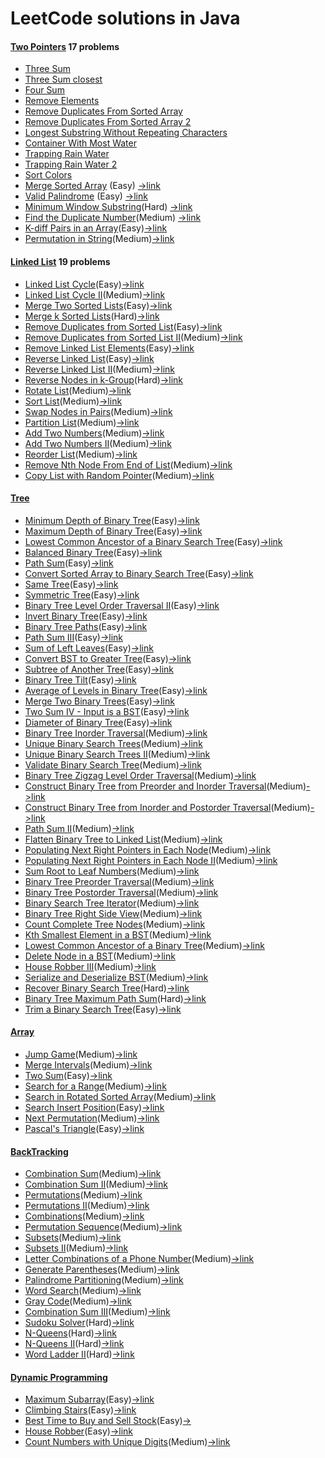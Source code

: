 # LeetCode solutions in Java

#### [Two Pointers](src/twopointers) 17 problems

- [Three Sum](src/twopointers/ThreeSum.java) 
- [Three Sum closest](src/twopointers/ThreeSumClosest.java)
- [Four Sum](https://github.com/jzlbupt/Leetcode/blob/master/src/twopointers/FourSum.java)
- [Remove Elements](https://github.com/jzlbupt/Leetcode/blob/master/src/twopointers/RemoveElement.java)
- [Remove Duplicates From Sorted Array](https://github.com/jzlbupt/Leetcode/blob/master/src/twopointers/RemoveDuplicatesFromSortedArray.java)
- [Remove Duplicates From Sorted Array 2](https://github.com/jzlbupt/Leetcode/blob/master/src/twopointers/RemoveDuplicatesFromSortedArray2.java)
- [Longest Substring Without Repeating Characters](https://github.com/jzlbupt/Leetcode/blob/master/src/twopointers/LongestSubstringWithoutRepeatingCharacters.java)
- [Container With Most Water](https://github.com/jzlbupt/Leetcode/blob/master/src/twopointers/ContainerWithMostWater.java)
- [Trapping Rain Water](https://github.com/jzlbupt/Leetcode/blob/master/src/twopointers/TrappingRainWater.java)
- [Trapping Rain Water 2](https://github.com/jzlbupt/Leetcode/blob/master/src/twopointers/TrappingRainWater2.java)
- [Sort Colors](https://github.com/jzlbupt/Leetcode/blob/master/src/twopointers/SortColors.java)
- [Merge Sorted Array](src/twopointers/MergeSortedArray.java) (Easy) [->link](https://leetcode.com/problems/merge-sorted-array/#/description)
- [Valid Palindrome](src/twopointers/ValidPalindrome.java) (Easy) [->link](https://leetcode.com/problems/valid-palindrome/#/description)
- [Minimum Window Substring](src/twopointers/MinimumWindowSubstring.java)(Hard) [->link](https://leetcode.com/problems/minimum-window-substring/#/description)
- [Find the Duplicate Number](src/twopointers/FindTheDuplicateNumber.java)(Medium) [->link](https://leetcode.com/problems/find-the-duplicate-number/#/description)
- [K-diff Pairs in an Array](src/twopointers/KDiffPairsInAnArray.java)(Easy)[->link](https://leetcode.com/problems/k-diff-pairs-in-an-array/#/description)
- [Permutation in String](src/twopointers/PermutationInString.java)(Medium)[->link](https://leetcode.com/problems/permutation-in-string/#/description)

#### [Linked List](src/linkedlist) 19 problems

- [Linked List Cycle](src/linkedlist/LinkedListCycle.java)(Easy)[->link](https://leetcode.com/problems/linked-list-cycle/#/description0)
- [Linked List Cycle II](src/linkedlist/LinkedListCycle2.java)(Medium)[->link](https://leetcode.com/problems/linked-list-cycle-ii/#/description)
- [Merge Two Sorted Lists](src/linkedlist/MergeTwoSortedLists.java)(Easy)[->link](https://leetcode.com/problems/merge-two-sorted-lists/#/description)
- [Merge k Sorted Lists](src/linkedlist/MergeKSortedLists.java)(Hard)[->link](https://leetcode.com/problems/merge-k-sorted-lists/#/description)
- [Remove Duplicates from Sorted List](src/linkedlist/RemoveDuplicatesFromSortedList.java)(Easy)[->link](https://leetcode.com/problems/remove-duplicates-from-sorted-list/#/description)
- [Remove Duplicates from Sorted List II](src/linkedlist/RemoveDuplicatesFromSortedList2.java)(Medium)[->link](https://leetcode.com/problems/remove-duplicates-from-sorted-list-ii/#/description)
- [Remove Linked List Elements](src/linkedlist/RemoveLinkedListElements.java)(Easy)[->link](https://leetcode.com/problems/remove-linked-list-elements/#/description)
- [Reverse Linked List](src/linkedlist/ReverseLinkedList.java)(Easy)[->link](https://leetcode.com/problems/reverse-linked-list/#/description)
- [Reverse Linked List II](src/linkedlist/ReverseLinkedList2.java)(Medium)[->link](https://leetcode.com/problems/reverse-linked-list-ii/#/description)
- [Reverse Nodes in k-Group](src/linkedlist/ReverseNodesInKGroup.java)(Hard)[->link](https://leetcode.com/problems/reverse-nodes-in-k-group/#/description)
- [Rotate List](src/linkedlist/RotateList.java)(Medium)[->link](https://leetcode.com/problems/rotate-list/#/description)
- [Sort List](src/linkedlist/SortList.java)(Medium)[->link](https://leetcode.com/problems/sort-list/#/description)
- [Swap Nodes in Pairs](src/linkedlist/SwapNodesInPairs.java)(Medium)[->link](https://leetcode.com/problems/swap-nodes-in-pairs/#/description)
- [Partition List](src/linkedlist/PartitionList.java)(Medium)[->link](https://leetcode.com/problems/partition-list/#/description)
- [Add Two Numbers](src/linkedlist/AddTwoNumbers.java)(Medium)[->link](https://leetcode.com/problems/add-two-numbers/#/description)
- [Add Two Numbers II](src/linkedlist/AddTwoNumbers2.java)(Medium)[->link](https://leetcode.com/problems/add-two-numbers-ii/#/description)
- [Reorder List](src/linkedlist/ReorderList.java)(Medium)[->link](https://leetcode.com/problems/reorder-list/#/description)
- [Remove Nth Node From End of List](src/linkedlist/RemoveNthNodeFromEndofList.java)(Medium)[->link](https://leetcode.com/problems/remove-nth-node-from-end-of-list/#/description)
- [Copy List with Random Pointer](src/linkedlist/CopyListWithRandomPointer.java)(Medium)[->link](https://leetcode.com/problems/copy-list-with-random-pointer/#/description)

#### [Tree](src/tree)

- [Minimum Depth of Binary Tree](src/tree/MinimumDepthOfBinaryTree.java)(Easy)[->link](https://leetcode.com/problems/minimum-depth-of-binary-tree/#/description)
- [Maximum Depth of Binary Tree](src/tree/MaximumDepthOfBinaryTree.java)(Easy)[->link](https://leetcode.com/problems/maximum-depth-of-binary-tree/description/)
- [Lowest Common Ancestor of a Binary Search Tree](src/tree/LowestCommonAncestorOfABinarySearchTree.java)(Easy)[->link](https://leetcode.com/problems/lowest-common-ancestor-of-a-binary-search-tree/description/)
- [Balanced Binary Tree](src/tree/BalancedBinaryTree.java)(Easy)[->link](https://leetcode.com/problems/balanced-binary-tree/description/)
- [Path Sum](src/tree/PathSum.java)(Easy)[->link](https://leetcode.com/problems/path-sum/description/)
- [Convert Sorted Array to Binary Search Tree](src/tree/ConvertSortedArrayToBinarySearchTree.java)(Easy)[->link](https://leetcode.com/problems/convert-sorted-array-to-binary-search-tree/description/)
- [Same Tree](src/tree/SameTree.java)(Easy)[->link](https://leetcode.com/problems/same-tree/description/)
- [Symmetric Tree](src/tree/SymmetricTree.java)(Easy)[->link](https://leetcode.com/problems/symmetric-tree/description/)
- [Binary Tree Level Order Traversal II](src/tree/BinaryTreeLevelOrderTraversal2.java)(Easy)[->link](https://leetcode.com/problems/binary-tree-level-order-traversal-ii/description/)
- [Invert Binary Tree](src/tree/InvertBinaryTree.java)(Easy)[->link](https://leetcode.com/problems/invert-binary-tree/description/)
- [Binary Tree Paths](src/tree/BinaryTreePaths.java)(Easy)[->link](https://leetcode.com/problems/binary-tree-paths/description/)
- [Path Sum III](src/tree/PathSum3.java)(Easy)[->link](https://leetcode.com/problems/path-sum-iii/description/)
- [Sum of Left Leaves](src/tree/SumOfLeftLeaves.java)(Easy)[->link](https://leetcode.com/problems/sum-of-left-leaves/description/)
- [Convert BST to Greater Tree](src/tree/ConvertBSTToGreaterTree.java)(Easy)[->link](https://leetcode.com/problems/convert-bst-to-greater-tree/description/)
- [Subtree of Another Tree](src/tree/SubtreeOfAnotherTree.java)(Easy)[->link](https://leetcode.com/problems/subtree-of-another-tree/description/)
- [Binary Tree Tilt](src/tree/BinaryTreeTilt.java)(Easy)[->link](https://leetcode.com/problems/binary-tree-tilt/description/)
- [Average of Levels in Binary Tree](src/tree/AverageOfLevelsInBinaryTree.java)(Easy)[->link](https://leetcode.com/problems/average-of-levels-in-binary-tree/description/)
- [Merge Two Binary Trees](src/tree/MergeTwoBinaryTrees.java)(Easy)[->link](https://leetcode.com/problems/merge-two-binary-trees/description/)
- [Two Sum IV - Input is a BST](src/tree/TwoSum4BST.java)(Easy)[->link](https://leetcode.com/problems/two-sum-iv-input-is-a-bst/description/)
- [Diameter of Binary Tree](src/tree/DiameterOfBinaryTree.java)(Easy)[->link](https://leetcode.com/problems/diameter-of-binary-tree/description/)
- [Binary Tree Inorder Traversal](src/tree/BinaryTreeInorderTraversal.java)(Medium)[->link](https://leetcode.com/problems/binary-tree-inorder-traversal/description/)
- [Unique Binary Search Trees](src/tree/UniqueBinarySearchTrees.java)(Medium)[->link](https://leetcode.com/problems/unique-binary-search-trees/description/)
- [Unique Binary Search Trees II](src/tree/UniqueBinarySearchTrees2.java)(Medium)[->link](https://leetcode.com/problems/unique-binary-search-trees-ii/description/)
- [Validate Binary Search Tree](src/tree/ValidateBinarySearchTree.java)(Medium)[->link](https://leetcode.com/problems/validate-binary-search-tree/description/)
- [Binary Tree Zigzag Level Order Traversal](src/tree/BinaryTreeZigzagLevelOrderTraversal.java)(Medium)[->link](https://leetcode.com/problems/binary-tree-zigzag-level-order-traversal/description/)
- [Construct Binary Tree from Preorder and Inorder Traversal](src/tree/ConstructBinaryTreeFromPreorderAndInorderTraversal.java)(Medium)[->link](https://leetcode.com/problems/construct-binary-tree-from-preorder-and-inorder-traversal/description/)
- [Construct Binary Tree from Inorder and Postorder Traversal](src/tree/ConstructBinaryTreeFromInorderAndPostorderTraversal.java)(Medium)[->link](https://leetcode.com/problems/construct-binary-tree-from-inorder-and-postorder-traversal/description/)
- [Path Sum II](src/tree/PathSum2.java)(Medium)[->link](https://leetcode.com/problems/path-sum-ii/description/)
- [Flatten Binary Tree to Linked List](src/tree/FlattenBinaryTreeToLinkedList.java)(Medium)[->link](https://leetcode.com/problems/flatten-binary-tree-to-linked-list/description/)
- [Populating Next Right Pointers in Each Node](src/tree/PopulatingNextRightPointersInEachNode.java)(Medium)[->link](https://leetcode.com/problems/populating-next-right-pointers-in-each-node/description/)
- [Populating Next Right Pointers in Each Node II](src/tree/PopulatingNextRightPointersinEachNode2.java)(Medium)[->link](https://leetcode.com/problems/populating-next-right-pointers-in-each-node-ii/description/)
- [Sum Root to Leaf Numbers](src/tree/SumRootToLeafNumbers.java)(Medium)[->link](https://leetcode.com/problems/sum-root-to-leaf-numbers/description/)
- [Binary Tree Preorder Traversal](src/tree/BinaryTreePreorderTraversal.java)(Medium)[->link](https://leetcode.com/problems/binary-tree-preorder-traversal/description/)
- [Binary Tree Postorder Traversal](src/tree/BinaryTreePostorderTraversal.java)(Medium)[->link](https://leetcode.com/problems/binary-tree-postorder-traversal/description/)
- [Binary Search Tree Iterator](src/tree/BSTIterator.java)(Medium)[->link](https://leetcode.com/problems/binary-search-tree-iterator/description/)
- [Binary Tree Right Side View](src/tree/BinaryTreeRightSideView.java)(Medium)[->link](https://leetcode.com/problems/binary-tree-right-side-view/description/)
- [Count Complete Tree Nodes](src/tree/CountCompleteTreeNodes.java)(Medium)[->link](https://leetcode.com/problems/count-complete-tree-nodes/description/)
- [Kth Smallest Element in a BST](src/tree/KthSmallestElementInABST.java)(Medium)[->link](https://leetcode.com/problems/kth-smallest-element-in-a-bst/description/)
- [Lowest Common Ancestor of a Binary Tree](src/tree/LowestCommonAncestorOfABinaryTree.java)(Medium)[->link](https://leetcode.com/problems/lowest-common-ancestor-of-a-binary-tree/description/)
- [Delete Node in a BST](src/tree/DeleteNodeInABST.java)(Medium)[->link](https://leetcode.com/problems/delete-node-in-a-bst/description/)
- [House Robber III](src/tree/HouseRobber3.java)(Medium)[->link](https://leetcode.com/problems/house-robber-iii/description/)
- [Serialize and Deserialize BST](src/tree/SerializeAndDeserializeBST.java)(Medium)[->link](https://leetcode.com/problems/serialize-and-deserialize-bst/description/)
- [Recover Binary Search Tree](src/tree/RecoverBinarySearchTree.java)(Hard)[->link](https://leetcode.com/problems/recover-binary-search-tree/description/)
- [Binary Tree Maximum Path Sum](src/tree/BinaryTreeMaximumPathSum.java)(Hard)[->link](https://leetcode.com/problems/binary-tree-maximum-path-sum/description/)
- [Trim a Binary Search Tree](src/tree/TrimABinarySearchTree.java)(Easy)[->link](https://leetcode.com/problems/trim-a-binary-search-tree/description/)

#### [Array](/src/array)

- [Jump Game](src/array/JumpGame.java)(Medium)[->link](https://leetcode.com/problems/jump-game/description/)
- [Merge Intervals](src/array/MergeIntervals.java)(Medium)[->link](https://leetcode.com/problems/merge-intervals/description/)
- [Two Sum](src/array/TwoSum.java)(Easy)[->link](https://leetcode.com/problems/two-sum/description/)
- [Search for a Range](src/array/SearchForARange.java)(Medium)[->link](https://leetcode.com/problems/search-for-a-range/description/)
- [Search in Rotated Sorted Array](src/array/SearchInRotatedSortedArray.java)(Medium)[->link](https://leetcode.com/problems/search-in-rotated-sorted-array/description/)
- [Search Insert Position](src/array/SearchInsertPosition.java)(Easy)[->link](https://leetcode.com/problems/search-insert-position/description/)
- [Next Permutation](src/array/NextPermutation.java)(Medium)[->link](https://leetcode.com/problems/next-permutation/description/)
- [Pascal's Triangle](src/array/PascalsTriangle.java)(Easy)[->link](https://leetcode.com/problems/pascals-triangle/description/)

#### [BackTracking](/src/backtracking)

- [Combination Sum](src/backtracking/CombinationSum.java)(Medium)[->link](https://leetcode.com/problems/combination-sum/description/)
- [Combination Sum II](src/backtracking/CombinationSum2.java)(Medium)[->link](https://leetcode.com/problems/combination-sum-ii/description/)
- [Permutations](src/backtracking/Permutations.java)(Medium)[->link](https://leetcode.com/problems/permutations/description/)
- [Permutations II](src/backtracking/Permutations2.java)(Medium)[->link](https://leetcode.com/problems/permutations-ii/description/)
- [Combinations](src/backtracking/Combinations.java)(Medium)[->link](https://leetcode.com/problems/combinations/description/)
- [Permutation Sequence](src/backtracking/PermutationSequence.java)(Medium)[->link](https://leetcode.com/problems/permutation-sequence/description/)
- [Subsets](src/backtracking/Subsets.java)(Medium)[->link](https://leetcode.com/problems/subsets/description/)
- [Subsets II](src/backtracking/Subsets2.java)(Medium)[->link](https://leetcode.com/problems/subsets-ii/description/)
- [Letter Combinations of a Phone Number](src/backtracking/LetterCombinationsOfAPhoneNumber.java)(Medium)[->link](https://leetcode.com/problems/letter-combinations-of-a-phone-number/description/)
- [Generate Parentheses](src/backtracking/GenerateParentheses.java)(Medium)[->link](https://leetcode.com/problems/generate-parentheses/description/)
- [Palindrome Partitioning](src/backtracking/PalindromePartitioning.java)(Medium)[->link](https://leetcode.com/problems/palindrome-partitioning/description/)
- [Word Search](src/backtracking/WordSearch.java)(Medium)[->link](https://leetcode.com/problems/word-search/description/)
- [Gray Code](src/GrayCode.java)(Medium)[->link](https://leetcode.com/problems/gray-code/description/)
- [Combination Sum III](src/backtracking/CombinationSum3.java)(Medium)[->link](https://leetcode.com/problems/combination-sum-iii/description/)
- [Sudoku Solver](src/backtracking/SudokuSolver.java)(Hard)[->link](https://leetcode.com/problems/sudoku-solver/description/)
- [N-Queens](src/backtracking/NQueens.java)(Hard)[->link](https://leetcode.com/problems/n-queens/description/)
- [N-Queens II](src/backtracking/NQueens2.java)(Hard)[->link](https://leetcode.com/problems/n-queens-ii/discuss/)
- [Word Ladder II](src/backtracking/WordLadder2.java)(Hard)[->link](https://leetcode.com/problems/word-ladder-ii/description/)

#### [Dynamic Programming](/src/dynamicprogramming)

- [Maximum Subarray](src/dynamicprogramming/MaximumSubarray.java)(Easy)[->link](https://leetcode.com/problems/maximum-subarray/description/)
- [Climbing Stairs](src/dynamicprogramming/ClimbingStairs.java)(Easy)[->link](https://leetcode.com/problems/climbing-stairs/description/)
- [Best Time to Buy and Sell Stock](src/dynamicprogramming/BestTimeToBuyAndSellStock.java)(Easy)[->](https://leetcode.com/problems/best-time-to-buy-and-sell-stock/description/)
- [House Robber](src/dynamicprogramming/HouseRobber.java)(Easy)[->link](https://leetcode.com/problems/house-robber/description/)
- [Count Numbers with Unique Digits](src/dynamicprogramming/CountNumbersWithUniqueDigits.java)(Medium)[->link](https://leetcode.com/problems/count-numbers-with-unique-digits/description/)
